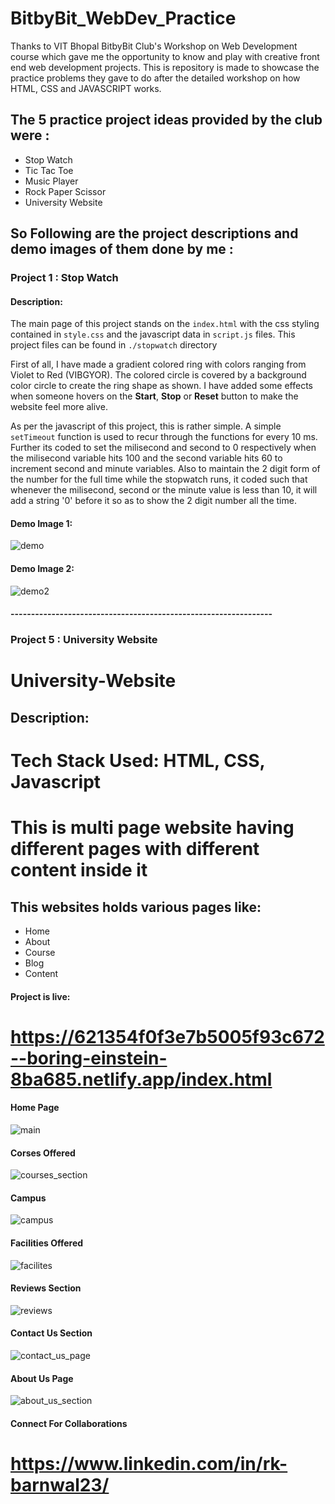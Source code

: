 # BitbyBit_WebDev_Practice
Thanks to VIT Bhopal BitbyBit Club's Workshop on Web Development course which gave me the opportunity to know and play with creative front end web development projects. This is repository is made to showcase the practice problems they gave to do after the detailed workshop on how HTML, CSS and JAVASCRIPT works.

## The 5 practice project ideas provided by the club were :
<ul>
  <li>Stop Watch</li>
  <li>Tic Tac Toe</li>
  <li>Music Player</li>
  <li>Rock Paper Scissor</li>
  <li>University Website</li>
  </ul>
  
 ## So Following are the project descriptions and demo images of them done by me :
 
 
 ### Project 1 : Stop Watch
 
 #### Description:
 
 The main page of this project stands on the `index.html` with the css styling contained in `style.css` and the javascript data in `script.js` files. This project files can be found in `./stopwatch` directory
 
 First of all, I have made a gradient colored ring with colors ranging from Violet to Red (VIBGYOR). The colored circle is covered by a background color circle to create the ring shape as shown. I have added some effects when someone hovers on the **Start**, **Stop** or **Reset** button to make the website feel more alive.
 
 As per the javascript of this project, this is rather simple. A simple `setTimeout` function is used to recur through the functions for every 10 ms. Further its coded to set the milisecond and second to 0 respectively when the milisecond variable hits 100 and the second variable hits 60 to increment second and minute variables. Also to maintain the 2 digit form of the number for the full time while the stopwatch runs, it coded such that whenever the milisecond, second or the minute value is less than 10, it will add a string '0'
before it so as to show the 2 digit number all the time.

#### Demo Image 1:
![demo](https://user-images.githubusercontent.com/72212592/170106460-2cd5348b-351b-4454-a24f-ed3c7c9fa6c7.png)

#### Demo Image 2:

![demo2](https://user-images.githubusercontent.com/72212592/170109664-465209f9-8bf6-46c6-89bf-b398b64b76f0.png)


#### ----------------------------------------------------------------

 ### Project 5 : University Website

# University-Website

## Description:
# Tech Stack Used: HTML, CSS, Javascript

# This is multi page website having different pages with different content inside it 

## This websites holds various pages like:
<ul>
  <li>Home</li>
  <li>About</li>
  <li>Course</li>
  <li>Blog</li>
  <li>Content</li>
  </ul>
  
  
 #### Project is live:
 #  https://621354f0f3e7b5005f93c672--boring-einstein-8ba685.netlify.app/index.html
 
 #### Home Page
 
 ![main](https://user-images.githubusercontent.com/78400704/193909658-3aa3376c-9f54-4758-8c1d-5f937f079573.png)
 
 #### Corses Offered
 
 ![courses_section](https://user-images.githubusercontent.com/78400704/193910410-af66dcb2-d636-4255-9e99-1e40cadf5ae9.png)

 #### Campus
 
![campus](https://user-images.githubusercontent.com/78400704/193909991-44922d33-6d0e-4e00-9c9d-5ec687c0d379.png)

#### Facilities Offered

![facilites](https://user-images.githubusercontent.com/78400704/193910754-1ac8b926-18bf-4976-a911-87a99baa1781.png)

#### Reviews Section

![reviews](https://user-images.githubusercontent.com/78400704/193911125-d55a3bbd-4819-4d37-96e2-417ac8c24ebf.png)

#### Contact Us Section

![contact_us_page](https://user-images.githubusercontent.com/78400704/193911511-b9900432-9e06-485f-ae78-e9a5f78baa9b.png)

#### About Us Page

![about_us_section](https://user-images.githubusercontent.com/78400704/193911556-d053a60f-df5d-4ac7-ba58-d5716d7d9d34.png)


#### Connect For Collaborations
# https://www.linkedin.com/in/rk-barnwal23/

